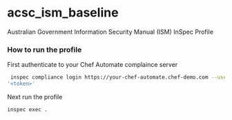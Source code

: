 # acsc_ism_baseline
Australian Government Information Security Manual (ISM) InSpec Profile


### How to run the profile
First authenticate to your Chef Automate complaince server
```bash
 inspec compliance login https://your-chef-automate.chef-demo.com --user admin --insecure --token
'<token>'
```

Next run the profile
```bash
inspec exec .
```
